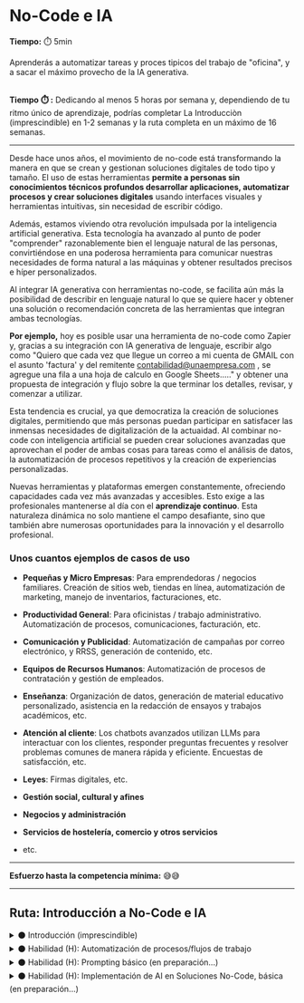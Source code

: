 # No-Code e IA

**Tiempo:** ⏱️ 5min

<!-- El siguiente bloque de comentario se usa también  para mostrar un preview o resumen del program, skill o module en thumbnails de FE (por ejemplo) -->
<!-- preview:start -->
<p>Aprenderás a automatizar tareas y proces tipicos del trabajo de "oficina", y a sacar el máximo provecho de la IA generativa.</p>

<p><br><b>Tiempo ⏱️️ :</b> Dedicando al menos 5 horas por semana y, dependiendo de tu ritmo único de aprendizaje, podrías completar La Introducciòn (imprescindible) en 1-2 semanas y la ruta completa en un máximo de 16 semanas.</p>
<!-- preview:end -->

---

Desde hace unos años, el movimiento de no-code está transformando la manera en que se crean y gestionan soluciones digitales de todo tipo y tamaño. El uso de estas herramientas **permite a personas sin conocimientos técnicos profundos desarrollar aplicaciones, automatizar procesos y crear soluciones digitales** usando interfaces visuales y herramientas intuitivas, sin necesidad de escribir código.

Además, estamos viviendo otra revolución impulsada por la inteligencia artificial generativa. Esta tecnología ha avanzado al punto de poder "comprender" razonablemente bien el lenguaje natural de las personas, convirtiéndose en una poderosa herramienta para comunicar nuestras necesidades de forma natural a las máquinas y obtener resultados precisos e híper personalizados. 

Al integrar IA generativa con herramientas no-code, se facilita aún más la posibilidad de describir en lenguaje natural lo que se quiere hacer y obtener una solución o recomendación concreta de las herramientas que integran ambas tecnologías. 

**Por ejemplo,** hoy es posible usar una herramienta de no-code como Zapier y, gracias a su integración con IA generativa de lenguaje, escribir algo como "Quiero que cada vez que llegue un correo a mi cuenta de GMAIL con el asunto 'factura' y del remitente contabilidad@unaempresa.com , se agregue una fila a una hoja de calculo en Google Sheets....." y obtener una propuesta de integración y flujo sobre la que terminar los detalles, revisar, y comenzar a utilizar.

Esta tendencia es crucial, ya que democratiza la creación de soluciones digitales, permitiendo que más personas puedan participar en satisfacer las inmensas necesidades de digitalización de la actuaidad. Al combinar no-code con inteligencia artificial se pueden crear soluciones avanzadas que aprovechan el poder de ambas cosas para tareas como el análisis de datos, la automatización de procesos repetitivos y la creación de experiencias personalizadas.

Nuevas herramientas y plataformas emergen constantemente, ofreciendo capacidades cada vez más avanzadas y accesibles. Esto exige a las profesionales mantenerse al día con el **aprendizaje continuo**. Esta naturaleza dinámica no solo mantiene el campo desafiante, sino que también abre numerosas oportunidades para la innovación y el desarrollo profesional.

### **Unos cuantos ejemplos de casos de uso**

- **Pequeñas y Micro Empresas**: Para emprendedoras / negocios familiares. Creación de sitios web, tiendas en línea, automatización de marketing, manejo de inventarios, facturaciones, etc.

- **Productividad General**: Para oficinistas / trabajo administrativo. Automatización de procesos, comunicaciones, facturación, etc.

- **Comunicación y Publicidad**: Automatización de campañas por correo electrónico, y RRSS, generación de contenido, etc.

- **Equipos de Recursos Humanos**: Automatización de procesos de contratación y gestión de empleados.

- **Enseñanza**: Organización de datos, generación de material educativo personalizado, asistencia en la redacción de ensayos y trabajos académicos, etc.

- **Atención al cliente**: Los chatbots avanzados utilizan LLMs para interactuar con los clientes, responder preguntas frecuentes y resolver problemas comunes de manera rápida y eficiente. Encuestas de satisfacción, etc.

- **Leyes**: Firmas digitales, etc.

- **Gestión social, cultural y afines**

- **Negocios y administración**

- **Servicios de hostelería, comercio y otros servicios**

- etc.

---

**Esfuerzo hasta la competencia mínima:** 😅😅

---

## Ruta: Introducción a No-Code e IA

<details>
<summary>⚫ Introducción (imprescindible)</summary>

Este bloque busca proporcionarte una comprensión clara y concisa, en un formato flexible y con poco compromiso. En tan solo 2 semanas, dedicando aproximadamente 5 horas por semana a tu propio ritmo, explorarás los conceptos básicos y tendrás la oportunidad de aplicar lo aprendido en un reto/mini proyecto.

Lo que aprenderás:
**Módulo 1**: Conocimiento fundamental en formato de lecturas, videos, etc. + reflexión y participación en comentarios y foros de discusión.

Buscamos responder de manera simple y breve a las preguntas:

1. ¿Qué es exactamente no-code y qué es IA?

2. ¿Para qué sirve en la vida cotidiana de la gente?

3. ¿Cuáles son las herramientas, tecnologías o métodos clave que se utilizan?

4. ¿Qué perspectivas y oportunidades existen

**Módulo 2**: Conocimiento fundamental en formato de lecturas, videos, etc. + reflexión y participación en comentarios y foros de discusión + trabajo en un reto práctico.

Te proponemos la aplicación de parte de lo aprendido, y la reflexión sobre tu propio proceso de autoaprendizaje y motivación para continuar.

</details>

<details>
<summary>⚫ Habilidad (H): Automatización de procesos/flujos de trabajo</summary>

Lo que aprenderás:

1. Automatizar procesos empresariales: Usar herramientas no-code para automatizar tareas repetitivas y mejorar la eficiencia operativa.

</details>

<details>
<summary>⚫ Habilidad (H): Prompting básico (en preparación...)</summary>

Lo que aprenderás:

Los fundamentos del prompting, la técnica de formular y ajustar solicitudes a modelos de IA generativa para obtener resultados deseados. Desarrollarás la habilidad de crear prompts efectivos que maximicen la precisión y relevancia de los resultados.

</details>

<details>
<summary>⚫ Habilidad (H): Implementación de AI en Soluciones No-Code, básica (en preparación...)</summary>

Lo que aprenderás:

1. Integrar modelos de AI en aplicaciones no-code: Uso de modelos pre-entrenados para agregar capacidades de AI a tus aplicaciones.

2. Crear experiencias personalizadas: Utilizar AI para analizar datos de usuarios y personalizar la experiencia de las usuarias.

<details>
<summary>⚫ Habilidad (H): R.A.G.  (en preparación...)</summary>
El concepto de RAG en inteligencia artificial se podría traducir al castellano como "Generación Aumentada por Recuperación". Este enfoque combina modelos generativos con técnicas de recuperación de información específica para mejorar la precisión y relevancia de las respuestas generadas por el modelo en contextos específicos.
</details>

